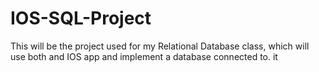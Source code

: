 # IOS-SQL-Project
This will be the project used for my Relational Database class, which will use both and IOS app and implement a database connected to. it
